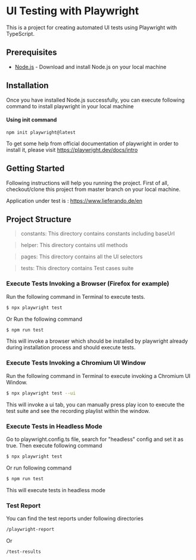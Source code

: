 # UI Testing with Playwright

This is a project for creating automated UI tests using Playwright with TypeScript.

## Prerequisites

* [Node.js](https://nodejs.org/en/download) - Download and install Node.js on your local machine

## Installation

Once you have installed Node.js successfully, you can execute following command to install playwright in your local machine

#### Using init command

```Shell
npm init playwright@latest
```
To get some help from official documentation of playwright in order to install it, please visit https://playwright.dev/docs/intro

## Getting Started

Following instructions will help you running the project. First of all, checkout/clone this project from master branch on your local machine.

Application under test is : https://www.lieferando.de/en

## Project Structure

>constants: This directory contains constants including baseUrl

>helper: This directory contains util methods

>pages: This directory contains all the UI selectors

>tests: This directory contains Test cases suite

### Execute Tests Invoking a Browser (Firefox for example)

Run the following command in Terminal to execute tests.

```sh
$ npx playwright test
```

Or Run the following command

```sh
$ npm run test
```

This will invoke a browser which should be installed by playwright already during installation process and should execute tests.

### Execute Tests Invoking a Chromium UI Window

Run the following command in Terminal to execute invoking a Chromium UI Window.

```sh
$ npx playwright test --ui
```

This will invoke a ui tab, you can manually press play icon to execute the test suite and see the recording playlist within the window.

### Execute Tests in Headless Mode

Go to playwright.config.ts file, search for "headless" config and set it as true. Then execute following command

```sh
$ npx playwright test
```

Or run following command

```sh
$ npm run test
```

This will execute tests in headless mode

### Test Report

You can find the test reports under following directories
```sh
/playwright-report
```
Or
```sh
/test-results
```
